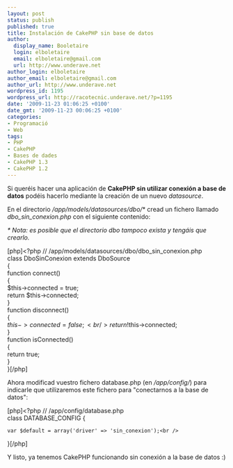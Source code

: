 ```yaml
---
layout: post
status: publish
published: true
title: Instalación de CakePHP sin base de datos
author:
  display_name: Booletaire
  login: elboletaire
  email: elboletaire@gmail.com
  url: http://www.underave.net
author_login: elboletaire
author_email: elboletaire@gmail.com
author_url: http://www.underave.net
wordpress_id: 1195
wordpress_url: http://racotecnic.underave.net/?p=1195
date: '2009-11-23 01:06:25 +0100'
date_gmt: '2009-11-23 00:06:25 +0100'
categories:
- Programació
- Web
tags:
- PHP
- CakePHP
- Bases de dades
- CakePHP 1.3
- CakePHP 1.2
---
```


Si queréis hacer una aplicación de <strong>CakePHP sin utilizar conexión a base de datos</strong> podéis hacerlo mediante la creación de un nuevo <em>datasource</em>.

En el directorio <em>/app/models/datasources/dbo/</em>* cread un fichero llamado <em>dbo_sin_conexion.php</em> con el siguiente contenido:

<em>* Nota: es posible que el directorio dbo tampoco exista y tengáis que crearlo.</em>

[php]<?php // /app/models/datasources/dbo/dbo_sin_conexion.php<br />
class DboSinConexion extends DboSource<br />
{<br />
	function connect()<br />
	{<br />
		$this->connected = true;<br />
		return $this->connected;<br />
	}<br />
	function disconnect()<br />
	{<br />
		$this->connected = false;<br />
		return !$this->connected;<br />
	}<br />
	function isConnected()<br />
	{<br />
		return true;<br />
	}<br />
}[/php]

Ahora modificad vuestro fichero database.php (en <em>/app/config/</em>) para indicarle que utilizaremos este fichero para "conectarnos a la base de datos":

[php]<?php // /app/config/database.php<br />
class DATABASE_CONFIG {

	var $default = array('driver' => 'sin_conexion');<br />
}[/php]

Y listo, ya tenemos CakePHP funcionando sin conexión a la base de datos :)
